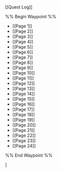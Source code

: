 [[Quest Log]]

%% Begin Waypoint %%
- [[Page 1]]
- [[Page 2]]
- [[Page 3]]
- [[Page 4]]
- [[Page 5]]
- [[Page 6]]
- [[Page 7]]
- [[Page 8]]
- [[Page 9]]
- [[Page 10]]
- [[Page 11]]
- [[Page 12]]
- [[Page 13]]
- [[Page 14]]
- [[Page 15]]
- [[Page 16]]
- [[Page 17]]
- [[Page 18]]
- [[Page 19]]
- [[Page 20]]
- [[Page 21]]
- [[Page 22]]
- [[Page 23]]
- [[Page 24]]

%% End Waypoint %%




]